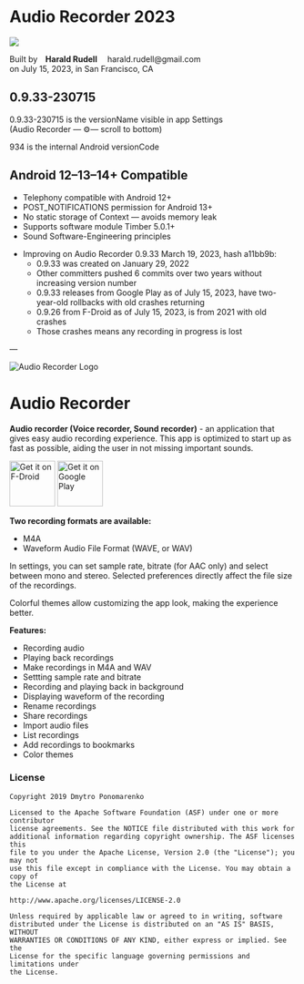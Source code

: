 <h1>Audio Recorder 2023</h1>

<p><img src=https://avatars.githubusercontent.com/u/926815?s=48 /></p>
<p>Built by <strong>Harald Rudell</strong> 
harald.rudell@gmail.com<br />
on July 15, 2023, in San Francisco, CA</p>

<h2>0.9.33-230715</h2>
<p>0.9.33-230715 is the versionName visible in app Settings<br />
(Audio Recorder — ⚙️— scroll to bottom)</p>
<p>934 is the internal Android versionCode</p>

<h2>Android 12–13–14+ Compatible</h2>
<ul>
<li>Telephony compatible with Android 12+</li>
<li>POST_NOTIFICATIONS permission for Android 13+</li>
<li>No static storage of Context — avoids memory leak</li>
<li>Supports software module Timber 5.0.1+</li>
<li>Sound Software-Engineering principles</li>
</ul>
<p />
<ul>
<li>Improving on Audio Recorder 0.9.33 March 19, 2023, hash a11bb9b:<ul>
<li>0.9.33 was created on January 29, 2022</li>
<li>Other committers pushed 6 commits over two years without increasing version number</li>
<li>0.9.33 releases from Google Play as of July 15, 2023, have two-year-old rollbacks with old crashes returning</li>
<li>0.9.26 from F-Droid as of July 15, 2023, is from 2021 with old crashes</li>
<li>Those crashes means any recording in progress is lost</li></ul>
</ul>

<p>—</p>

![Audio Recorder Logo](https://github.com/Dimowner/AudioRecorder/blob/master/app/src/releaseConfig/res/mipmap-xxxhdpi/audio_recorder_logo.png)

# Audio Recorder

<p><b>Audio recorder (Voice recorder, Sound recorder)</b> - an application that gives easy audio recording experience. 
This app is optimized to start up as fast as possible, aiding the user in not missing important sounds.</p>

[<img src="https://fdroid.gitlab.io/artwork/badge/get-it-on.png"
     alt="Get it on F-Droid"
     height="80">](https://f-droid.org/packages/com.dimowner.audiorecorder/)
[<img src="https://play.google.com/intl/en_us/badges/images/generic/en-play-badge.png"
     alt="Get it on Google Play"
     height="80">](https://play.google.com/store/apps/details?id=com.dimowner.audiorecorder)

<b>Two recording formats are available:</b>
 - M4A
 - Waveform Audio File Format (WAVE, or WAV)

In settings, you can set sample rate, bitrate (for AAC only) and select between mono and stereo.
Selected preferences directly affect the file size of the recordings.

Colorful themes allow customizing the app look, making the experience better.

<b>Features:</b>
- Recording audio
- Playing back recordings
- Make recordings in M4A and WAV
- Settting sample rate and bitrate
- Recording and playing back in background
- Displaying waveform of the recording
- Rename recordings
- Share recordings
- Import audio files
- List recordings
- Add recordings to bookmarks
- Color themes

### License

```
Copyright 2019 Dmytro Ponomarenko

Licensed to the Apache Software Foundation (ASF) under one or more contributor
license agreements. See the NOTICE file distributed with this work for
additional information regarding copyright ownership. The ASF licenses this
file to you under the Apache License, Version 2.0 (the "License"); you may not
use this file except in compliance with the License. You may obtain a copy of
the License at

http://www.apache.org/licenses/LICENSE-2.0

Unless required by applicable law or agreed to in writing, software
distributed under the License is distributed on an "AS IS" BASIS, WITHOUT
WARRANTIES OR CONDITIONS OF ANY KIND, either express or implied. See the
License for the specific language governing permissions and limitations under
the License.
```
